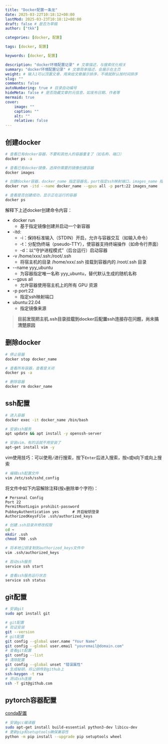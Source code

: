 ```yaml
---
title: "Docker配置一条龙"
date: 2025-03-22T10:18:12+08:00
lastMod: 2025-03-23T10:18:12+08:00
draft: false # 是否为草稿
author: ["tkk"]

categories: [docker, 配置]

tags: [docker, 配置]

keywords: [docker, 配置]

description: "docker环境配置记录" # 文章描述，与搜索优化相关
summary: "docker环境配置记录" # 文章简单描述，会展示在主页
weight: # 输入1可以顶置文章，用来给文章展示排序，不填就默认按时间排序
slug: ""
comments: false
autoNumbering: true # 目录自动编号
hideMeta: false # 是否隐藏文章的元信息，如发布日期、作者等
mermaid: true
cover:
    image: ""
    caption: ""
    alt: ""
    relative: false
---
```


## 创建docker

```bash
# 查看已有docker容器，不要和其他人的容器重复了（如名称、端口）
docker ps -a

# 查看已有docker镜像，选择你需要的镜像创建容器
docker images

# 创建docker容器，docker_name 指定容器名，port指定ssh映射端口，images_name 指定镜像
docker run -itd --name docker_name --gpus all -p port:22 images_name

# 查看是否创建成功，显示正在运行的容器
docker ps
```

解释下上述docker创建命令内容：

- docker run
  - 基于指定镜像创建并启动一个新容器
- -itd:
  - ​-i：保持标准输入（STDIN）开启，允许与容器交互（如输入命令）
  - -t：分配伪终端（pseudo-TTY），使容器支持终端操作（如命令行界面）
  - ​-d：以“守护进程模式”（后台运行）启动容器
- -v /home/xxx/.ssh:/root/.ssh
  - 将宿主机的目录 /home/xxx/.ssh 挂载到容器内的 /root/.ssh 目录
- --name yyy_ubuntu
  - 为容器指定唯一名称 yyy_ubuntu，替代默认生成的随机名称
- --gpus all
  - 允许容器使用宿主机上的所有 GPU 资源
- -p port:22
  - 指定ssh映射端口
- ubuntu:22.04
  - 指定镜像来源

> **目前发现把主机.ssh目录挂载到docker后配置ssh连接存在问题，尚未搞清楚原因**

## 删除docker

```bash
# 停止容器
docker stop docker_name

# 查看所有容器，查看是关闭
docker ps -a

# 删除容器
docker rm docker_name
```

## ssh配置

```bash
# 进入容器
docker exec -it docker_name /bin/bash

# 安装ssh服务
apt update && apt install -y openssh-server

# 安装vim，有的话就不用安装了
apt-get install vim -y
```

vim使用技巧：可以使用`/`进行搜索，按下`Enter`后进入搜索，按`n`或`N`向下或向上搜索

```bash
# 编辑ssh配置文件
vim /etc/ssh/sshd_config
```

将文件中如下内容解除注释(按`x`删除单个字符)：

```ssh
# Personal Config
Port 22
PermitRootLogin prohibit-password
PubkeyAuthentication yes      # 开启秘钥登录
AuthorizedKeysFile .ssh/authorized_keys
```

```bash
# 创建.ssh目录并修改权限
cd ~
mkdir .ssh
chmod 700 .ssh

# 将本地公钥复制到authorized_keys文件中
vim .ssh/authorized_keys

# 启动ssh服务
service ssh start

# 查看ssh服务运行状态
service ssh status
```

## git配置

```bash
# 安装git
sudo apt install git

# git配置
# 验证安装
git --version
# git配置 
git config --global user.name "Your Name" 
git config --global user.email "youremail@domain.com"
# 查看git配置
git config --list
# 清除配置
git config --global unset "错误属性"
# 生成秘钥，将公钥传到github上
ssh-keygen -t rsa
# 测试ssh连接
ssh -T git@github.com
```

## pytorch容器配置

[conda配置](https://thekingking.github.io/posts/conda%E5%9F%BA%E7%A1%80%E6%93%8D%E4%BD%9C/)

```bash
# 安装gcc编译器
sudo apt-get install build-essential python3-dev libicu-dev
# 更新pip和setuptools确保兼容性
python -m pip install --upgrade pip setuptools wheel
```
